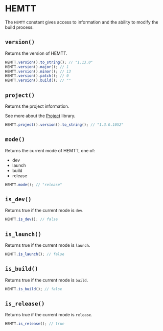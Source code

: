 # HEMTT

The `HEMTT` constant gives access to information and the ability to modify the build process.

## `version()`

Returns the version of HEMTT.

```js
HEMTT.version().to_string(); // "1.13.0"
HEMTT.version().major(); // 1
HEMTT.version().minor(); // 13
HEMTT.version().patch(); // 0
HEMTT.version().build(); // ""
```

## `project()`

Returns the project information.

See more about the [Project](project.md) library.

```js
HEMTT.project().version().to_string(); // "1.3.0.1052"
```

## `mode()`

Returns the current mode of HEMTT, one of:

- dev
- launch
- build
- release

```js
HEMTT.mode(); // "release"
```

## `is_dev()`

Returns true if the current mode is `dev`.

```js
HEMTT.is_dev(); // false
```

## `is_launch()`

Returns true if the current mode is `launch`.

```js
HEMTT.is_launch(); // false
```

## `is_build()`

Returns true if the current mode is `build`.

```js
HEMTT.is_build(); // false
```

## `is_release()`

Returns true if the current mode is `release`.

```js
HEMTT.is_release(); // true
```

